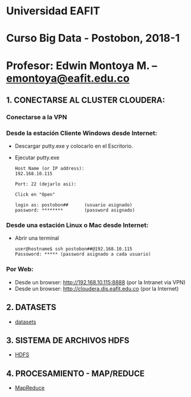 # Universidad EAFIT
# Curso Big Data - Postobon, 2018-1
# Profesor: Edwin Montoya M. – emontoya@eafit.edu.co

## 1. CONECTARSE AL CLUSTER CLOUDERA:

### Conectarse a la VPN

### Desde la estación Cliente Windows desde Internet:

* Descargar putty.exe y colocarlo en el Escritorio.
* Ejecutar putty.exe

      Host Name (or IP address):
      192.168.10.115

      Port: 22 (dejarlo asi):

      Click en "Open"

      login as: postobon##      (usuario asignado)
      password: ********        (password asignado)

### Desde una estación Linux o Mac desde Internet:

* Abrir una terminal

      user@hostname$ ssh postobon##@192.168.10.115
      Passoword: ***** (password asignado a cada usuario)

### Por Web:

* Desde un browser: http://192.168.10.115:8888 (por la Intranet via VPN)
* Desde un browser: http://cloudera.dis.eafit.edu.co (por la Internet)


## 2. DATASETS

* [datasets](datasets)

## 3. SISTEMA DE ARCHIVOS HDFS

* [HDFS](01-hdfs)

## 4. PROCESAMIENTO - MAP/REDUCE

* [MapReduce](02-mapreduce)
